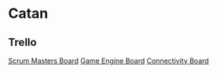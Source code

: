 # Catan
## Trello
[Scrum Masters Board](https://trello.com/b/VlSGG98Q/scrum-masters)
[Game Engine Board](https://trello.com/b/OGXjuf7D/game-engine)
[Connectivity Board](https://trello.com/b/4yOHTGZl/conectivitate)
